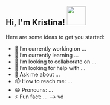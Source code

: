 <h2> Hi, I'm Kristina! <img src="https://media.giphy.com/media/l2Figf5mUq5DILReWO/giphy.gif" width="50"></h2>


Here are some ideas to get you started:

- 🔭 I’m currently working on ...
- 🌱 I’m currently learning ...
- 👯 I’m looking to collaborate on ...
- 🤔 I’m looking for help with ...
- 💬 Ask me about ...
- 📫 How to reach me: ...
- 😄 Pronouns: ...
- ⚡ Fun fact: ...
-->
vd
